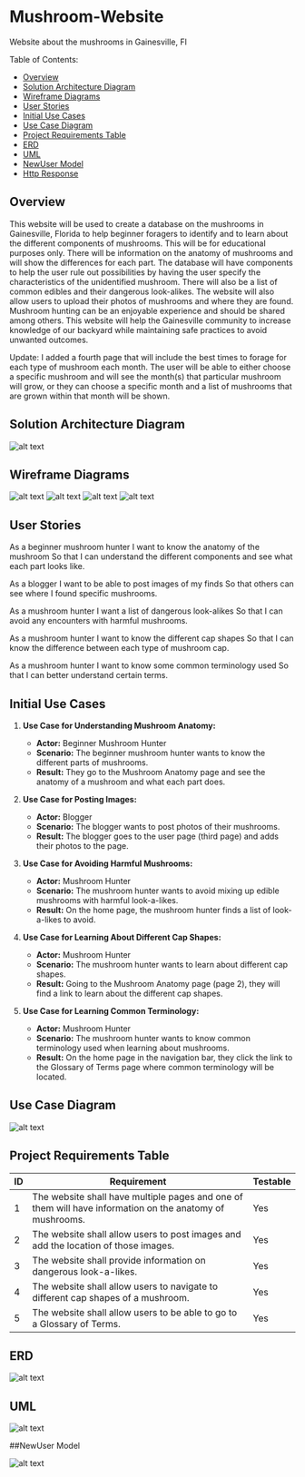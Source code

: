 # Mushroom-Website
Website about the mushrooms in Gainesville, Fl

Table of Contents:
- [Overview](https://github.com/fChiriboga/Mushroom-Website/blob/main/README.md#overview)
- [Solution Architecture Diagram](https://github.com/fChiriboga/Mushroom-Website/blob/main/README.md#solution-architecture-diagram)
- [Wireframe Diagrams](https://github.com/fChiriboga/Mushroom-Website/blob/main/README.md#wireframe-diagrams)
- [User Stories](https://github.com/fChiriboga/Mushroom-Website/blob/main/README.md#user-stories)
- [Initial Use Cases](https://github.com/fChiriboga/Mushroom-Website/blob/main/README.md#initial-use-cases)
- [Use Case Diagram](https://github.com/fChiriboga/Mushroom-Website/blob/main/README.md#use-case-diagram)
- [Project Requirements Table](https://github.com/fChiriboga/Mushroom-Website/blob/main/README.md#project-requirements-table)
- [ERD](https://github.com/fChiriboga/Mushroom-Website/blob/main/README.md#ERD)
- [UML](https://github.com/fChiriboga/Mushroom-Website/blob/main/README.md#UML)
- [NewUser Model](https://github.com/fChiriboga/Mushroom-Website/blob/697633e09eda4511e6403c100033cd3d111d3224/Prototype/DAL/Images/NewUserModel.png)
- [Http Response](https://github.com/fChiriboga/Mushroom-Website/blob/697633e09eda4511e6403c100033cd3d111d3224/Prototype/DAL/Images/NewUserModel.png)
## Overview

This website will be used to create a database on the mushrooms in Gainesville, Florida to help beginner foragers to identify and to learn about the different components of mushrooms. This will be for educational purposes only. There will be information on the anatomy of mushrooms and will show the differences for each part. The database will have components to help the user rule out possibilities by having the user specify the characteristics of the unidentified mushroom. There will also be a list of common edibles and their dangerous look-alikes. The website will also allow users to upload their photos of mushrooms and where they are found. Mushroom hunting can be an enjoyable experience and should be shared among others. This website will help the Gainesville community to increase knowledge of our backyard while maintaining safe practices to avoid unwanted outcomes.

Update:
I added a fourth page that will include the best times to forage for each type of mushroom each month. The user will be able to either choose a specific mushroom and will see the month(s) that particular mushroom will grow, or they can choose a specific month and a list of mushrooms that are grown within that month will be shown.

## Solution Architecture Diagram

![alt text](Images/SolutionArchitectureDiagram.png "Solution Architecture Diagram")

## Wireframe Diagrams
![alt text](Images/HomePage.png "Home Page")
![alt text](Images/Page2.png "Page 2")
![alt text](Images/Page3.png "Page 3")
![alt text](Images/MonthlyMushrooms.png "Page 4")

## User Stories

As a beginner mushroom hunter
I want to know the anatomy of the mushroom
So that I can understand the different components and see what each part looks like.

As a blogger
I want to be able to post images of my finds
So that others can see where I found specific mushrooms.

As a mushroom hunter
I want a list of dangerous look-alikes
So that I can avoid any encounters with harmful mushrooms.

As a mushroom hunter
I want to know the different cap shapes
So that I can know the difference between each type of mushroom cap.

As a mushroom hunter
I want to know some common terminology used
So that I can better understand certain terms.

## Initial Use Cases

1. **Use Case for Understanding Mushroom Anatomy:**
   - **Actor:** Beginner Mushroom Hunter
   - **Scenario:** The beginner mushroom hunter wants to know the different parts of mushrooms.
   - **Result:**  They go to the Mushroom Anatomy page and see the anatomy of a mushroom and what each part does.

2. **Use Case for Posting Images:**
   - **Actor:** Blogger
   - **Scenario:** The blogger wants to post photos of their mushrooms.
   - **Result:** The blogger goes to the user page (third page) and adds their photos to the page.

3. **Use Case for Avoiding Harmful Mushrooms:**
   - **Actor:** Mushroom Hunter
   - **Scenario:** The mushroom hunter wants to avoid mixing up edible mushrooms with harmful look-a-likes.
   - **Result:** On the home page, the mushroom hunter finds a list of look-a-likes to avoid.
  
4. **Use Case for Learning About Different Cap Shapes:**
   - **Actor:** Mushroom Hunter
   - **Scenario:** The mushroom hunter wants to learn about different cap shapes.
   - **Result:** Going to the Mushroom Anatomy page (page 2), they will find a link to learn about the different cap shapes.

5. **Use Case for Learning Common Terminology:**
   - **Actor:** Mushroom Hunter
   - **Scenario:** The mushroom hunter wants to know common terminology used when learning about mushrooms.
   - **Result:** On the home page in the navigation bar, they click the link to the Glossary of Terms page where common terminology will be located.

## Use Case Diagram

![alt text](Images/UseCaseDiagram.png "Use Case Diagram")

## Project Requirements Table

|ID| Requirement                                                                                        | Testable |
|--|----------------------------------------------------------------------------------------------------|----------|
|1 | The website shall have multiple pages and one of them will have information on the anatomy of mushrooms.| Yes |
|2 | The website shall allow users to post images and add the location of those images.| Yes |
|3 | The website shall provide information on dangerous look-a-likes.| Yes |
|4 | The website shall allow users to navigate to different cap shapes of a mushroom.| Yes |
|5 | The website shall allow users to be able to go to a Glossary of Terms.| Yes |

## ERD

![alt text](Images/ERD.png "ERD")

## UML

![alt text](Images/UML.png "UML")

##NewUser Model

![alt text](Prototype/DAL/Images/NewUserModel.png "NewUser Model")

